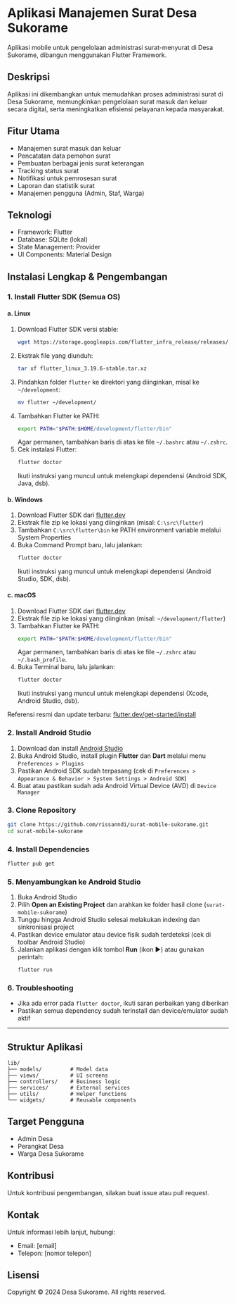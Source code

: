 # Aplikasi Manajemen Surat Desa Sukorame

Aplikasi mobile untuk pengelolaan administrasi surat-menyurat di Desa Sukorame, dibangun menggunakan Flutter Framework.

## Deskripsi
Aplikasi ini dikembangkan untuk memudahkan proses administrasi surat di Desa Sukorame, memungkinkan pengelolaan surat masuk dan keluar secara digital, serta meningkatkan efisiensi pelayanan kepada masyarakat.

## Fitur Utama
- Manajemen surat masuk dan keluar
- Pencatatan data pemohon surat
- Pembuatan berbagai jenis surat keterangan
- Tracking status surat
- Notifikasi untuk pemrosesan surat
- Laporan dan statistik surat
- Manajemen pengguna (Admin, Staf, Warga)

## Teknologi
- Framework: Flutter
- Database: SQLite (lokal)
- State Management: Provider
- UI Components: Material Design

## Instalasi Lengkap & Pengembangan

### 1. Install Flutter SDK (Semua OS)

#### a. Linux
1. Download Flutter SDK versi stable:
   ```bash
   wget https://storage.googleapis.com/flutter_infra_release/releases/stable/linux/flutter_linux_3.19.6-stable.tar.xz
   ```
2. Ekstrak file yang diunduh:
   ```bash
   tar xf flutter_linux_3.19.6-stable.tar.xz
   ```
3. Pindahkan folder `flutter` ke direktori yang diinginkan, misal ke `~/development`:
   ```bash
   mv flutter ~/development/
   ```
4. Tambahkan Flutter ke PATH:
   ```bash
   export PATH="$PATH:$HOME/development/flutter/bin"
   ```
   Agar permanen, tambahkan baris di atas ke file `~/.bashrc` atau `~/.zshrc`.
5. Cek instalasi Flutter:
   ```bash
   flutter doctor
   ```
   Ikuti instruksi yang muncul untuk melengkapi dependensi (Android SDK, Java, dsb).

#### b. Windows
1. Download Flutter SDK dari [flutter.dev](https://docs.flutter.dev/get-started/install/windows)
2. Ekstrak file zip ke lokasi yang diinginkan (misal: `C:\src\flutter`)
3. Tambahkan `C:\src\flutter\bin` ke PATH environment variable melalui System Properties
4. Buka Command Prompt baru, lalu jalankan:
   ```cmd
   flutter doctor
   ```
   Ikuti instruksi yang muncul untuk melengkapi dependensi (Android Studio, SDK, dsb).

#### c. macOS
1. Download Flutter SDK dari [flutter.dev](https://docs.flutter.dev/get-started/install/macos)
2. Ekstrak file zip ke lokasi yang diinginkan (misal: `~/development/flutter`)
3. Tambahkan Flutter ke PATH:
   ```bash
   export PATH="$PATH:$HOME/development/flutter/bin"
   ```
   Agar permanen, tambahkan baris di atas ke file `~/.zshrc` atau `~/.bash_profile`.
4. Buka Terminal baru, lalu jalankan:
   ```bash
   flutter doctor
   ```
   Ikuti instruksi yang muncul untuk melengkapi dependensi (Xcode, Android Studio, dsb).

Referensi resmi dan update terbaru: [flutter.dev/get-started/install](https://docs.flutter.dev/get-started/install)

### 2. Install Android Studio

1. Download dan install [Android Studio](https://developer.android.com/studio)
2. Buka Android Studio, install plugin **Flutter** dan **Dart** melalui menu `Preferences > Plugins`
3. Pastikan Android SDK sudah terpasang (cek di `Preferences > Appearance & Behavior > System Settings > Android SDK`)
4. Buat atau pastikan sudah ada Android Virtual Device (AVD) di `Device Manager`

### 3. Clone Repository

```bash
git clone https://github.com/rissanndi/surat-mobile-sukorame.git
cd surat-mobile-sukorame
```

### 4. Install Dependencies

```bash
flutter pub get
```

### 5. Menyambungkan ke Android Studio

1. Buka Android Studio
2. Pilih **Open an Existing Project** dan arahkan ke folder hasil clone (`surat-mobile-sukorame`)
3. Tunggu hingga Android Studio selesai melakukan indexing dan sinkronisasi project
4. Pastikan device emulator atau device fisik sudah terdeteksi (cek di toolbar Android Studio)
5. Jalankan aplikasi dengan klik tombol **Run** (ikon ▶️) atau gunakan perintah:
   ```bash
   flutter run
   ```

### 6. Troubleshooting

- Jika ada error pada `flutter doctor`, ikuti saran perbaikan yang diberikan
- Pastikan semua dependency sudah terinstall dan device/emulator sudah aktif

---

## Struktur Aplikasi

```
lib/
├── models/         # Model data
├── views/          # UI screens
├── controllers/    # Business logic
├── services/       # External services
├── utils/          # Helper functions
└── widgets/        # Reusable components
```

## Target Pengguna
- Admin Desa
- Perangkat Desa
- Warga Desa Sukorame

## Kontribusi
Untuk kontribusi pengembangan, silakan buat issue atau pull request.

## Kontak
Untuk informasi lebih lanjut, hubungi:
- Email: [email]
- Telepon: [nomor telepon]

## Lisensi
Copyright © 2024 Desa Sukorame. All rights reserved.
